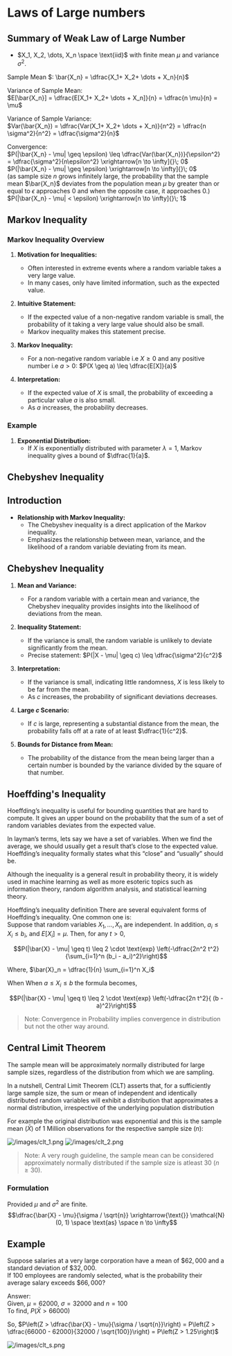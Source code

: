 # Laws of Large numbers

## Summary of Weak Law of Large Number  

- $X_1, X_2, \dots, X_n \space \text{iid}$ with finite mean $\mu$ and variance $\sigma^2$.  

Sample Mean $: \bar{X_n} = \dfrac{X_1+ X_2+ \dots + X_n}{n}$    

Variance of Sample Mean:  
$E[\bar{X_n}] = \dfrac{E[X_1+ X_2+ \dots + X_n]}{n} = \dfrac{n \mu}{n} = \mu$    

Variance of Sample Variance:  
$Var(\bar{X_n}) = \dfrac{Var(X_1+ X_2+ \dots + X_n)}{n^2} = \dfrac{n \sigma^2}{n^2} = \dfrac{\sigma^2}{n}$  

Convergence:  
$P(|\bar{X_n} - \mu| \geq \epsilon) \leq \dfrac{Var(\bar{X_n})}{\epsilon^2} = \dfrac{\sigma^2}{n\epsilon^2} \xrightarrow[n \to \infty]{}\; 0$  
$P(|\bar{X_n} - \mu| \geq \epsilon) \xrightarrow[n \to \infty]{}\; 0$  
(as sample size $n$ grows infinitely large, the probability that the sample mean $\bar{X_n}$ deviates from the population mean $\mu$ by greater than or equal to $\epsilon$ approaches 0 and when the opposite case, it approaches $0$.)  
$P(|\bar{X_n} - \mu| < \epsilon) \xrightarrow[n \to \infty]{}\; 1$  


## Markov Inequality

### Markov Inequality Overview
1. **Motivation for Inequalities:**
   - Often interested in extreme events where a random variable takes a very large value.
   - In many cases, only have limited information, such as the expected value.

2. **Intuitive Statement:**
   - If the expected value of a non-negative random variable is small, the probability of it taking a very large value should also be small.
   - Markov inequality makes this statement precise.

3. **Markov Inequality:**
   - For a non-negative random variable i.e $X \geq 0$ and any positive number i.e $a > 0:$
     $P(X \geq a) \leq \dfrac{E[X]}{a}$

4. **Interpretation:**
   - If the expected value of $X$ is small, the probability of exceeding a particular value $a$ is also small.
   - As $a$ increases, the probability decreases.

### Example

1. **Exponential Distribution:**
   - If $X$ is exponentially distributed with parameter $\lambda = 1$, Markov inequality gives a bound of $\dfrac{1}{a}$.  

## Chebyshev Inequality

## Introduction

- **Relationship with Markov Inequality:**
  - The Chebyshev inequality is a direct application of the Markov inequality.
  - Emphasizes the relationship between mean, variance, and the likelihood of a random variable deviating from its mean.

## Chebyshev Inequality

1. **Mean and Variance:**
   - For a random variable with a certain mean and variance, the Chebyshev inequality provides insights into the likelihood of deviations from the mean.

2. **Inequality Statement:**
   - If the variance is small, the random variable is unlikely to deviate significantly from the mean.
   - Precise statement: $P(|X - \mu| \geq c) \leq \dfrac{\sigma^2}{c^2}$

3. **Interpretation:**
   - If the variance is small, indicating little randomness, $X$ is less likely to be far from the mean.
   - As $c$ increases, the probability of significant deviations decreases.

4. **Large $c$ Scenario:**
   - If $c$ is large, representing a substantial distance from the mean, the probability falls off at a rate of at least $\dfrac{1}{c^2}$.

5. **Bounds for Distance from Mean:**
   - The probability of the distance from the mean being larger than a certain number is bounded by the variance divided by the square of that number.  

## Hoeffding's Inequality  

Hoeffding’s inequality is useful for bounding quantities that are hard to compute. It gives an upper bound on the probability that the sum of a set of random variables deviates from the expected value.

In layman’s terms, lets say we have a set of variables. When we find the average, we should usually get a result that’s close to the expected value. Hoeffding’s inequality formally states what this “close” and “usually” should be.

Although the inequality is a general result in probability theory, it is widely used in machine learning as well as more esoteric topics such as information theory, random algorithm analysis, and statistical learning theory.

Hoeffding’s inequality definition
There are several equivalent forms of Hoeffding’s inequality. One common one is:  
Suppose that random variables $X_1, \dots , X_n$ are independent. In addition, $a_i \leq X_i \leq b_i$, and $E[X_i] = \mu$. Then, for any $t > 0$,  

$$P(|\bar{X} - \mu| \geq t) \leq 2 \cdot \text{exp} \left(-\dfrac{2n^2 t^2}{\sum_{i=1}^n (b_i - a_i)^2}\right)$$  

Where, $\bar{X}_n = \dfrac{1}{n} \sum_{i=1}^n X_i$  

When When $a \leq X_i \leq b$ the formula becomes,  

$$P(|\bar{X} - \mu| \geq t) \leq 2 \cdot \text{exp} \left(-\dfrac{2n t^2}{ (b - a)^2}\right)$$  

> Note: Convergence in Probability implies convergence in distribution but not the other way around. 

## Central Limit Theorem  
The sample mean will be approximately normally distributed for large sample sizes, regardless of the distribution from which we are sampling.  

In a nutshell, Central Limit Theorem (CLT) asserts that, for a sufficiently large sample size, the sum or mean of independent and identically distributed random variables will exhibit a distribution that approximates a normal distribution, irrespective of the underlying population distribution

For example the original distribution was exponential and this is the sample mean ($\bar{X}$) of 1 Million observations for the respective sample size ($n$):  

![/images/clt_1.png](./images/clt_1.png)
![/images/clt_2.png](./images/clt_2.png)   

> Note: A very rough guideline, the sample mean can be considered approximately normally distributed if the sample size is atleast 30 $(n \geq 30)$.  

### Formulation  
Provided $\mu$ and $\sigma^2$ are finite.
$$\dfrac{\bar{X} - \mu}{\sigma / \sqrt{n}} \xrightarrow{\text{}} \mathcal{N}(0, 1) \space \text{as} \space n \to \infty$$    

## Example  
Suppose salaries at a very large corporation have a mean of $\$62,000$ and a standard deviation of $\$32,000$.  
If 100 employees are randomly selected, what is the probability their average salary exceeds $\$66,000$?  

Answer:  
Given, $\mu = 62000$, $\sigma = 32000$ and $n = 100$   
To find, $P(\bar{X} > 66000)$ 

So, $P\left(Z > \dfrac{\bar{X} - \mu}{\sigma / \sqrt{n}}\right) = P\left(Z > \dfrac{66000 - 62000}{32000 / \sqrt{100}}\right) = P\left(Z > 1.25\right)$  

![/images/clt_s.png](./images/clt_s.png)




